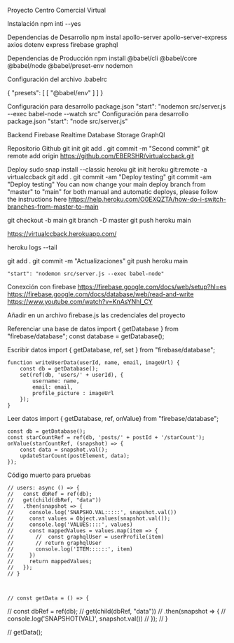 Proyecto Centro Comercial Virtual

Instalación
npm inti --yes

Dependencias de Desarrollo
npm instal apollo-server apollo-server-express axios dotenv express firebase graphql

Dependencias de Producción
npm install @babel/cli @babel/core @babel/node @babel/preset-env nodemon

Configuración del archivo .babelrc

{
    "presets": [
        [ "@babel/env" ]
    ]
}

Configuración para desarrollo package.json
    "start": "nodemon src/server.js --exec babel-node --watch src"
Configuración para desarrollo package.json
    "start": "node src/server.js"





Backend
Firebase Realtime Database Storage
GraphQl

Repositorio Github
git init
git add .
git commit -m "Second commit"
git remote add origin https://github.com/EBERSHR/virtualccback.git




Deploy
sudo snap install --classic heroku
git init
heroku git:remote -a virtualccback
git add .
git commit -am "Deploy testing"
git commit -am "Deploy testing"
You can now change your main deploy branch from "master" to "main" for both manual and automatic deploys, please follow the instructions here https://help.heroku.com/O0EXQZTA/how-do-i-switch-branches-from-master-to-main

git checkout -b main
git branch -D master
git push heroku main

https://virtualccback.herokuapp.com/

heroku logs --tail

git add .
git commit -m "Actualizaciones"
git push heroku main

    "start": "nodemon src/server.js --exec babel-node"


Conexción con firebase
https://firebase.google.com/docs/web/setup?hl=es
https://firebase.google.com/docs/database/web/read-and-write
https://www.youtube.com/watch?v=KnAsYNhI_CY



Añadir en un archivo firebase.js las credenciales del proyecto

Referenciar una base de datos
    import { getDatabase } from "firebase/database";
    const database = getDatabase();

Escribir datos
    import { getDatabase, ref, set } from "firebase/database";

    function writeUserData(userId, name, email, imageUrl) {
        const db = getDatabase();
        set(ref(db, 'users/' + userId), {
            username: name,
            email: email,
            profile_picture : imageUrl
        });
    }

Leer datos
    import { getDatabase, ref, onValue} from "firebase/database";

    const db = getDatabase();
    const starCountRef = ref(db, 'posts/' + postId + '/starCount');
    onValue(starCountRef, (snapshot) => {
        const data = snapshot.val();
        updateStarCount(postElement, data);
    });













Código muerto para pruebas

    // users: async () => {
    //   const dbRef = ref(db);
    //   get(child(dbRef, "data"))
    //   .then(snapshot => {
    //     console.log('SNAPSHO.VAL:::::', snapshot.val())
    //     const values = Object.values(snapshot.val());
    //     console.log('VALUES::::', values)
    //     const mappedValues = values.map(item => {
    //       //  const graphqlUser = userProfile(item)
    //       // return graphqlUser
    //       console.log('ITEM::::::', item)
    //     })
    //     return mappedValues;
    //   });
    // } 



    // const getData = () => {
//   const dbRef = ref(db);
//   get(child(dbRef, "data"))
//   .then(snapshot => {
//     console.log('SNAPSHOT(VAL)', snapshot.val())
//   });
// }

// getData();